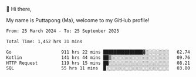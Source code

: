 👋 Hi there,

My name is Puttapong (Ma), welcome to my GitHub profile!

<!--START_SECTION:waka-->

```txt
From: 25 March 2024 - To: 25 September 2025

Total Time: 1,452 hrs 31 mins

Go                   911 hrs 22 mins ███████████████▓░░░░░░░░░   62.74 %
Kotlin               141 hrs 44 mins ██▒░░░░░░░░░░░░░░░░░░░░░░   09.76 %
HTTP Request         119 hrs 15 mins ██░░░░░░░░░░░░░░░░░░░░░░░   08.21 %
SQL                  55 hrs 11 mins  █░░░░░░░░░░░░░░░░░░░░░░░░   03.80 %
```

<!--END_SECTION:waka-->
